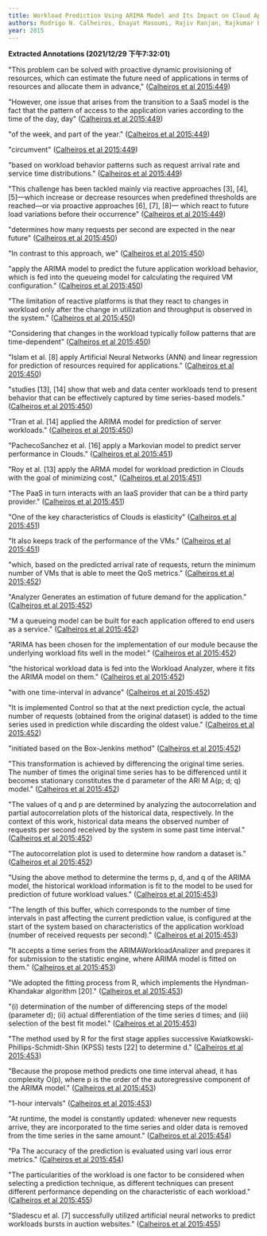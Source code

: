 ```yaml
---
title: Workload Prediction Using ARIMA Model and Its Impact on Cloud Applications’ QoS
authors: Rodrigo N. Calheiros, Enayat Masoumi, Rajiv Ranjan, Rajkumar Buyya
year: 2015
---
```


**Extracted Annotations (2021/12/29 下午7:32:01)**

"This problem can be solved with proactive dynamic provisioning of resources, which can estimate the future need of applications in terms of resources and allocate them in advance," ([Calheiros et al 2015:449](zotero://open-pdf/library/items/MW2JR4ED?page=1))

"However, one issue that arises from the transition to a SaaS model is the fact that the pattern of access to the application varies according to the time of the day, day" ([Calheiros et al 2015:449](zotero://open-pdf/library/items/MW2JR4ED?page=1))

"of the week, and part of the year." ([Calheiros et al 2015:449](zotero://open-pdf/library/items/MW2JR4ED?page=1))

"circumvent" ([Calheiros et al 2015:449](zotero://open-pdf/library/items/MW2JR4ED?page=1))

"based on workload behavior patterns such as request arrival rate and service time distributions." ([Calheiros et al 2015:449](zotero://open-pdf/library/items/MW2JR4ED?page=1))

"This challenge has been tackled mainly via reactive approaches [3], [4], [5]—which increase or decrease resources when predefined thresholds are reached—or via proactive approaches [6], [7], [8]— which react to future load variations before their occurrence" ([Calheiros et al 2015:449](zotero://open-pdf/library/items/MW2JR4ED?page=1))

"determines how many requests per second are expected in the near future" ([Calheiros et al 2015:450](zotero://open-pdf/library/items/MW2JR4ED?page=2))

"In contrast to this approach, we" ([Calheiros et al 2015:450](zotero://open-pdf/library/items/MW2JR4ED?page=2))

"apply the ARIMA model to predict the future application workload behavior, which is fed into the queueing model for calculating the required VM configuration." ([Calheiros et al 2015:450](zotero://open-pdf/library/items/MW2JR4ED?page=2))

"The limitation of reactive platforms is that they react to changes in workload only after the change in utilization and throughput is observed in the system." ([Calheiros et al 2015:450](zotero://open-pdf/library/items/MW2JR4ED?page=2))

"Considering that changes in the workload typically follow patterns that are time-dependent" ([Calheiros et al 2015:450](zotero://open-pdf/library/items/MW2JR4ED?page=2))

"Islam et al. [8] apply Artificial Neural Networks (ANN) and linear regression for prediction of resources required for applications." ([Calheiros et al 2015:450](zotero://open-pdf/library/items/MW2JR4ED?page=2))

"studies [13], [14] show that web and data center workloads tend to present behavior that can be effectively captured by time series-based models." ([Calheiros et al 2015:450](zotero://open-pdf/library/items/MW2JR4ED?page=2))

"Tran et al. [14] applied the ARIMA model for prediction of server workloads." ([Calheiros et al 2015:450](zotero://open-pdf/library/items/MW2JR4ED?page=2))

"PachecoSanchez et al. [16] apply a Markovian model to predict server performance in Clouds." ([Calheiros et al 2015:451](zotero://open-pdf/library/items/MW2JR4ED?page=3))

"Roy et al. [13] apply the ARMA model for workload prediction in Clouds with the goal of minimizing cost," ([Calheiros et al 2015:451](zotero://open-pdf/library/items/MW2JR4ED?page=3))

"The PaaS in turn interacts with an IaaS provider that can be a third party provider." ([Calheiros et al 2015:451](zotero://open-pdf/library/items/MW2JR4ED?page=3))

"One of the key characteristics of Clouds is elasticity" ([Calheiros et al 2015:451](zotero://open-pdf/library/items/MW2JR4ED?page=3))

"It also keeps track of the performance of the VMs." ([Calheiros et al 2015:451](zotero://open-pdf/library/items/MW2JR4ED?page=3))

"which, based on the predicted arrival rate of requests, return the minimum number of VMs that is able to meet the QoS metrics." ([Calheiros et al 2015:452](zotero://open-pdf/library/items/MW2JR4ED?page=4))

"Analyzer Generates an estimation of future demand for the application." ([Calheiros et al 2015:452](zotero://open-pdf/library/items/MW2JR4ED?page=4))

"M a queueing model can be built for each application offered to end users as a service." ([Calheiros et al 2015:452](zotero://open-pdf/library/items/MW2JR4ED?page=4))

"ARIMA has been chosen for the implementation of our module because the underlying workload fits well in the model:" ([Calheiros et al 2015:452](zotero://open-pdf/library/items/MW2JR4ED?page=4))

"the historical workload data is fed into the Workload Analyzer, where it fits the ARIMA model on them." ([Calheiros et al 2015:452](zotero://open-pdf/library/items/MW2JR4ED?page=4))

"with one time-interval in advance" ([Calheiros et al 2015:452](zotero://open-pdf/library/items/MW2JR4ED?page=4))

"It is implemented Control so that at the next prediction cycle, the actual number of requests (obtained from the original dataset) is added to the time series used in prediction while discarding the oldest value." ([Calheiros et al 2015:452](zotero://open-pdf/library/items/MW2JR4ED?page=4))

"initiated based on the Box-Jenkins method" ([Calheiros et al 2015:452](zotero://open-pdf/library/items/MW2JR4ED?page=4))

"This transformation is achieved by differencing the original time series. The number of times the original time series has to be differenced until it becomes stationary constitutes the d parameter of the ARI M A(p; d; q) model." ([Calheiros et al 2015:452](zotero://open-pdf/library/items/MW2JR4ED?page=4))

"The values of q and p are determined by analyzing the autocorrelation and partial autocorrelation plots of the historical data, respectively. In the context of this work, historical data means the observed number of requests per second received by the system in some past time interval." ([Calheiros et al 2015:452](zotero://open-pdf/library/items/MW2JR4ED?page=4))

"The autocorrelation plot is used to determine how random a dataset is." ([Calheiros et al 2015:452](zotero://open-pdf/library/items/MW2JR4ED?page=4))

"Using the above method to determine the terms p, d, and q of the ARIMA model, the historical workload information is fit to the model to be used for prediction of future workload values." ([Calheiros et al 2015:453](zotero://open-pdf/library/items/MW2JR4ED?page=5))

"The length of this buffer, which corresponds to the number of time intervals in past affecting the current prediction value, is configured at the start of the system based on characteristics of the application workload (number of received requests per second)." ([Calheiros et al 2015:453](zotero://open-pdf/library/items/MW2JR4ED?page=5))

"It accepts a time series from the ARIMAWorkloadAnalizer and prepares it for submission to the statistic engine, where ARIMA model is fitted on them." ([Calheiros et al 2015:453](zotero://open-pdf/library/items/MW2JR4ED?page=5))

"We adopted the fitting process from R, which implements the Hyndman-Khandakar algorithm [20]." ([Calheiros et al 2015:453](zotero://open-pdf/library/items/MW2JR4ED?page=5))

"(i) determination of the number of differencing steps of the model (parameter d); (ii) actual differentiation of the time series d times; and (iii) selection of the best fit model." ([Calheiros et al 2015:453](zotero://open-pdf/library/items/MW2JR4ED?page=5))

"The method used by R for the first stage applies successive Kwiatkowski-Phillips-Schmidt-Shin (KPSS) tests [22] to determine d." ([Calheiros et al 2015:453](zotero://open-pdf/library/items/MW2JR4ED?page=5))

"Because the propose method predicts one time interval ahead, it has complexity O(p), where p is the order of the autoregressive component of the ARIMA model." ([Calheiros et al 2015:453](zotero://open-pdf/library/items/MW2JR4ED?page=5))

"1-hour intervals" ([Calheiros et al 2015:453](zotero://open-pdf/library/items/MW2JR4ED?page=5))

"At runtime, the model is constantly updated: whenever new requests arrive, they are incorporated to the time series and older data is removed from the time series in the same amount." ([Calheiros et al 2015:454](zotero://open-pdf/library/items/MW2JR4ED?page=6))

"Pa The accuracy of the prediction is evaluated using varl ious error metrics." ([Calheiros et al 2015:454](zotero://open-pdf/library/items/MW2JR4ED?page=6))

"The particularities of the workload is one factor to be considered when selecting a prediction technique, as different techniques can present different performance depending on the characteristic of each workload." ([Calheiros et al 2015:455](zotero://open-pdf/library/items/MW2JR4ED?page=7))

"Sladescu et al. [7] successfully utilized artificial neural networks to predict workloads bursts in auction websites." ([Calheiros et al 2015:455](zotero://open-pdf/library/items/MW2JR4ED?page=7))